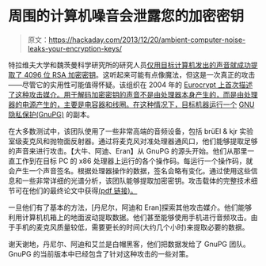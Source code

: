 # 周围的计算机噪音会泄露您的加密密钥

> 原文：<https://hackaday.com/2013/12/20/ambient-computer-noise-leaks-your-encryption-keys/>

特拉维夫大学和魏茨曼科学研究所的研究人员[仅用目标计算机发出的声音就成功提取了 4096 位 RSA 加密密钥](http://www.cs.tau.ac.il/~tromer/acoustic/)。这听起来可能有点像魔法，但这是一次真正的攻击——尽管它的实用性可能值得怀疑。该组织在 2004 年的 [Eurocrypt 上首次描述了这种攻击媒介。用于解码加密密钥的声音不是由处理器本身产生的，而是由处理器的电源产生的，主要是电容器和线圈。在这种情况下，目标机器运行一个](http://www.cs.tau.ac.il/~tromer/acoustic/ec04rump/) [GNU 隐私保护(GnuPG)](http://www.gnupg.org/) 的副本。

在大多数测试中，该团队使用了一些非常高端的音频设备，包括 brüEl & kjr 实验室级麦克风和抛物面反射器。通过将麦克风对准处理器通风口，他们能够提取足够的声音来进行攻击。【大牛、阿迪、Eran】从 GnuPG 的源头开始。他们从那里一直工作到在目标 PC 的 x86 处理器上运行的各个操作码。每运行一个操作码，就会产生一个声音签名。根据处理器操作的数据，签名会略有变化。通过使用这些信息和一些非常详细的光谱分析，该团队能够提取加密密钥。攻击载体的完整技术细节可在他们的最终论文中获得[(pdf 链接)。](http://www.tau.ac.il/~tromer/papers/acoustic-20131218.pdf)

一旦他们有了基本的方法，[丹尼尔，阿迪和 Eran]探索其他攻击媒介。他们能够利用计算机机箱上的地面波动提取数据。他们甚至能够使用手机进行音频攻击。由于手机的麦克风质量较低，需要更长的时间(大约几个小时)来提取必要的数据。

谢天谢地，丹尼尔、阿迪和艾兰是白帽黑客，他们把数据发给了 GnuPG 团队。GnuPG 的当前版本中已经包含了针对这种攻击的一些对策。